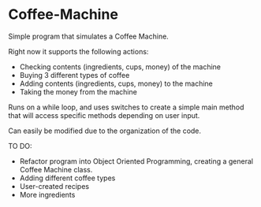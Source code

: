 # Coffee-Machine
 Simple program that simulates a Coffee Machine.
 
 Right now it supports the following actions:
  - Checking contents (ingredients, cups, money) of the machine
  - Buying 3 different types of coffee
  - Adding contents (ingredients, cups, money) to the machine
  - Taking the money from the machine
  
Runs on a while loop, and uses switches to create a simple main method that will access specific methods depending on user input.

Can easily be modified due to the organization of the code.

TO DO:
  - Refactor program into Object Oriented Programming, creating a general Coffee Machine class.
  - Adding different coffee types
  - User-created recipes
  - More ingredients
